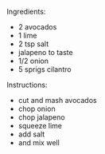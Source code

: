 Ingredients:
- 2 avocados
- 1 lime
- 2 tsp salt
- jalapeno to taste
- 1/2 onion
- 5 sprigs cilantro

Instructions:
- cut and mash avocados
- chop onion
- chop jalapeno
- squeeze lime
- add salt
- and mix well
